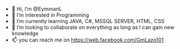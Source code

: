 - 👋 Hi, I’m @EymmanL
- 👀 I’m interested in Programming
- 🌱 I’m currently learning JAVA, C#, MSSQL SERVER, HTML, CSS 
- 💞️ I’m looking to collaborate on everything as long as I can gain new knowledge
- 📫 you can reach me on https://web.facebook.com/GmLazo101 

<!---
EymmanL/EymmanL is a ✨ special ✨ repository because its `README.md` (this file) appears on your GitHub profile.
You can click the Preview link to take a look at your changes.
--->
